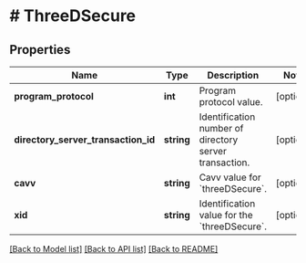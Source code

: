 # # ThreeDSecure

## Properties

Name | Type | Description | Notes
------------ | ------------- | ------------- | -------------
**program_protocol** | **int** | Program protocol value. | [optional]
**directory_server_transaction_id** | **string** | Identification number of  directory server transaction. | [optional]
**cavv** | **string** | Cavv value for &#x60;threeDSecure&#x60;. | [optional]
**xid** | **string** | Identification value for the &#x60;threeDSecure&#x60;. | [optional]

[[Back to Model list]](../../README.md#models) [[Back to API list]](../../README.md#endpoints) [[Back to README]](../../README.md)

